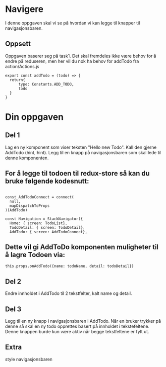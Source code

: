 # Navigere
I denne oppgaven skal vi se på hvordan vi kan legge til knapper til navigasjonsbaren.

## Oppsett
Oppgaven baserer seg på task1. Det skal fremdeles ikke være behov for å endre på reduseren, men her vil du nok ha behov for addTodo  fra action/Actions.js

```
export const addTodo = (todo) => {
  return{
      type: Constants.ADD_TODO,
      todo
  }
}
```

# Din oppgaven

## Del 1
Lag en ny komponent som viser teksten "Hello new Todo". Kall den gjerne AddTodo (hint, hint).
Legg til en knapp på navigasjonsbaren som skal lede til denne komponenten.


## For å legge til todoen til redux-store så kan du bruke følgende kodesnutt:
```

const AddTodoConnect = connect(
  null,
  mapDispatchToProps
)(AddTodo)

const Navigation = StackNavigator({
  Home: { screen: TodoList},
  TodoDetail: { screen: TodoDetail},
  AddTodo: { screen: AddTodoConnect},
```

## Dette vil gi AddToDo komponenten muligheter til å lagre Todoen via:
```
this.props.onAddTodo({name: todoName, detail: todoDetail})
```

## Del 2
Endre innholdet i AddTodo til 2 tekstfelter, kalt name og detail.

## Del 3
Legg til en ny knapp i navigasjonsbaren i AddTodo. Når en bruker trykker på denne så skal en ny todo opprettes basert på innholdet
i tekstefeltene. Denne knappen burde kun være aktiv når begge tekstfeltene er fylt ut.

## Extra
style navigasjonsbaren
